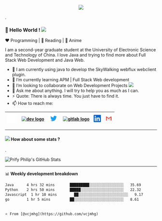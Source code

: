 <p align="center">
  <img src="https://github.com/vcjmhg/vcjmhg/blob/master/code.gif">
</p>
  
.
  
  
### 👋 Hello World !  <img src="https://github.com/TheDudeThatCode/TheDudeThatCode/blob/master/Assets/Earth.gif" width="24px">
  
:heart: Programming | :black_heart: Reading | :blue_heart: Anime
  
I am a second-year graduate student at the University of Electronic Science and Technology of China. I love Java and trying to find more about Full Stack Web Development and Java Web. 

- 🔭 I am currently using java to develop the SkyWalking webflux webclient plugin.
- 🌱 I’m currently learning APM | Full Stack Web development
- 👯 I’m looking to collaborate on Web Development Projects <img src="https://media.giphy.com/media/WUlplcMpOCEmTGBtBW/giphy.gif" width="30">
- 💬 Ask me about anything. I will try to help you as much as I can.
- ⚡ Quote: There is always time. You just have to find it.
- 📫 How to reach me:

| [<img src="https://raw.githubusercontent.com/Delta456/Delta456/master/img/github.png" alt="github logo" width="34">](https://github.com/vcjmhg) |  [<img src="https://raw.githubusercontent.com/Delta456/Delta456/master/img/dev.png" alt="dev logo" width="24">](https://dev.to/vcjmhg) |  [<img src="https://raw.githubusercontent.com/Delta456/Delta456/master/img/twitter.png" alt="twitter logo" width="34">](https://twitter.com/vcjmhg) |  [<img src="https://raw.githubusercontent.com/Delta456/Delta456/master/img/gitlab.png" alt="gitlab logo" width="24">](https://gitlab.com/vcjmhg) |  [<img src="https://github.com/Amchuz/Amchuz/blob/master/linkedin.jpeg" alt="linkedin logo" width="24">](https://www.linkedin.com/in/prify-philip-343b53150/) |  [<img src="https://github.com/Amchuz/Amchuz/blob/master/gmail.jpeg" alt="gmail logo" width="24">](gowithhappy123@gmail.com)
|---|---|---|---|---|---|

----

#### <img src="https://media.giphy.com/media/VgCDAzcKvsR6OM0uWg/giphy.gif" width="50"> How about some stats ?
  
.    
   
![Prify Philip's GitHub Stats](https://github-readme-stats.vercel.app/api?username=vcjmhg&hide=["stars"]&show_icons=true)

-------

📊 **Weekly development breakdown**
<!--START_SECTION:waka-->
```text
Java      4 hrs 32 mins       █████████░░░░░░░░░░░░░░░░   35.69 
Python    2 hrs 50 mins       █████░░░░░░░░░░░░░░░░░░░░   22.32 
Javascript  1 hr 10 mins        ██░░░░░░░░░░░░░░░░░░░░░░░   9.17 
go        1 hr 5 mins         ██░░░░░░░░░░░░░░░░░░░░░░░   8.61 


⭐️ From [@vcjmhg](https://github.com/vcjmhg)
